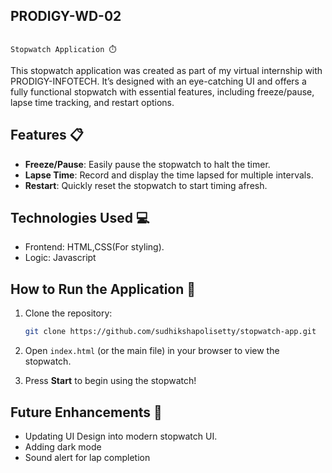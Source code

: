 ## PRODIGY-WD-02
                                                              
                                                                      Stopwatch Application ⏱️

This stopwatch application was created as part of my virtual internship with PRODIGY-INFOTECH. It’s designed with an eye-catching UI and offers a fully functional stopwatch with essential features, including freeze/pause, lapse time tracking, and restart options.

## Features 📋

- **Freeze/Pause**: Easily pause the stopwatch to halt the timer.
- **Lapse Time**: Record and display the time lapsed for multiple intervals.
- **Restart**: Quickly reset the stopwatch to start timing afresh.

## Technologies Used 💻

- Frontend: HTML,CSS(For styling).
- Logic: Javascript

## How to Run the Application 🚀

1. Clone the repository:
    ```bash
    git clone https://github.com/sudhikshapolisetty/stopwatch-app.git
    ```
2. Open `index.html` (or the main file) in your browser to view the stopwatch.

3. Press **Start** to begin using the stopwatch!

## Future Enhancements 🔧

- Updating UI Design into modern stopwatch UI.
- Adding dark mode
- Sound alert for lap completion
